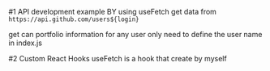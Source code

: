 #1 API development example 
BY using useFetch get data 
from `https://api.github.com/users${login}`

get can portfolio information for any user only need to define the user name in index.js

#2 Custom React Hooks 
useFetch is a hook that create by myself